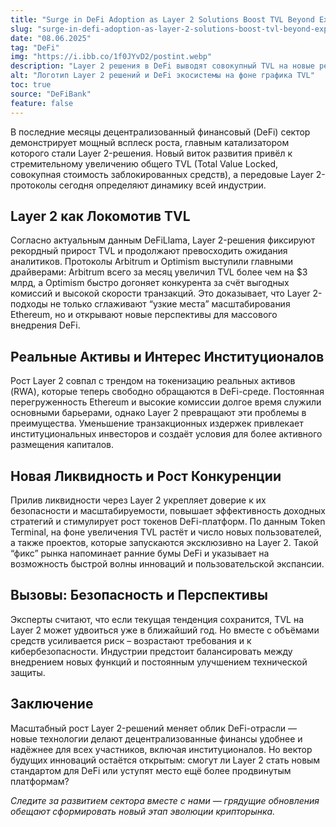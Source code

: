 ```yaml
---
title: "Surge in DeFi Adoption as Layer 2 Solutions Boost TVL Beyond Expectations"
slug: "surge-in-defi-adoption-as-layer-2-solutions-boost-tvl-beyond-expectations"
date: "08.06.2025"
tag: "DeFi"
img: "https://i.ibb.co/1f0JYvD2/postint.webp"
description: "Layer 2 решения в DeFi выводят совокупный TVL на новые рекорды и трансформируют отрасль, стимулируя приток ликвидности и институциональных инвестиций."
alt: "Логотип Layer 2 решений и DeFi экосистемы на фоне графика TVL"
toc: true
source: "DeFiBank"
feature: false
---
```


В последние месяцы децентрализованный финансовый (DeFi) сектор демонстрирует мощный всплеск роста, главным катализатором которого стали Layer 2-решения. Новый виток развития привёл к стремительному увеличению общего TVL (Total Value Locked, совокупная стоимость заблокированных средств), а передовые Layer 2-протоколы сегодня определяют динамику всей индустрии.

## Layer 2 как Локомотив TVL

Согласно актуальным данным DeFiLlama, Layer 2-решения фиксируют рекордный прирост TVL и продолжают превосходить ожидания аналитиков. Протоколы Arbitrum и Optimism выступили главными драйверами: Arbitrum всего за месяц увеличил TVL более чем на $3 млрд, а Optimism быстро догоняет конкурента за счёт выгодных комиссий и высокой скорости транзакций. Это доказывает, что Layer 2-подходы не только сглаживают “узкие места” масштабирования Ethereum, но и открывают новые перспективы для массового внедрения DeFi.

## Реальные Активы и Интерес Институционалов

Рост Layer 2 совпал с трендом на токенизацию реальных активов (RWA), которые теперь свободно обращаются в DeFi-среде. Постоянная перегруженность Ethereum и высокие комиссии долгое время служили основными барьерами, однако Layer 2 превращают эти проблемы в преимущества. Уменьшение транзакционных издержек привлекает институциональных инвесторов и создаёт условия для более активного размещения капиталов.

## Новая Ликвидность и Рост Конкуренции

Прилив ликвидности через Layer 2 укрепляет доверие к их безопасности и масштабируемости, повышает эффективность доходных стратегий и стимулирует рост токенов DeFi-платформ. По данным Token Terminal, на фоне увеличения TVL растёт и число новых пользователей, а также проектов, которые запускаются эксклюзивно на Layer 2. Такой “фикс” рынка напоминает ранние бумы DeFi и указывает на возможность быстрой волны инноваций и пользовательской экспансии.

## Вызовы: Безопасность и Перспективы

Эксперты считают, что если текущая тенденция сохранится, TVL на Layer 2 может удвоиться уже в ближайший год. Но вместе с объёмами средств усиливается риск – возрастают требования и к кибербезопасности. Индустрии предстоит балансировать между внедрением новых функций и постоянным улучшением технической защиты.

## Заключение

Масштабный рост Layer 2-решений меняет облик DeFi-отрасли — новые технологии делают децентрализованные финансы удобнее и надёжнее для всех участников, включая институционалов. Но вектор будущих инноваций остаётся открытым: смогут ли Layer 2 стать новым стандартом для DeFi или уступят место ещё более продвинутым платформам?

_Следите за развитием сектора вместе с нами — грядущие обновления обещают сформировать новый этап эволюции крипторынка._
